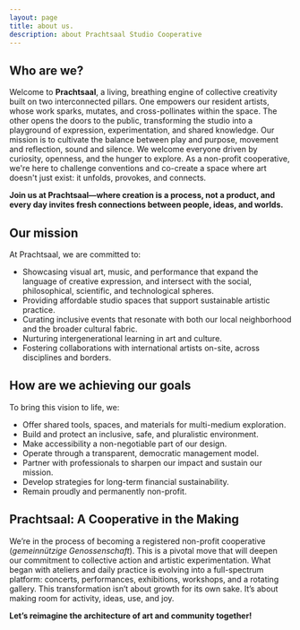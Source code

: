 ```yaml
---
layout: page
title: about us.
description: about Prachtsaal Studio Cooperative
---
```

## Who are we?

Welcome to **Prachtsaal**, a living, breathing engine of collective creativity built on two interconnected pillars. One empowers our resident artists, whose work sparks, mutates, and cross-pollinates within the space. The other opens the doors to the public, transforming the studio into a playground of expression, experimentation, and shared knowledge. Our mission is to cultivate the balance between play and purpose, movement and reflection, sound and silence. We welcome everyone driven by curiosity, openness, and the hunger to explore. As a non-profit cooperative, we're here to challenge conventions and co-create a space where art doesn't just exist: it unfolds, provokes, and connects.

**Join us at Prachtsaal—where creation is a process, not a product, and every day invites fresh connections between people, ideas, and worlds.**

## Our mission

At Prachtsaal, we are committed to:

* Showcasing visual art, music, and performance that expand the language of creative expression, and intersect with the social, philosophical, scientific, and technological spheres.
* Providing affordable studio spaces that support sustainable artistic practice.
* Curating inclusive events that resonate with both our local neighborhood and the broader cultural fabric.
* Nurturing intergenerational learning in art and culture.
* Fostering collaborations with international artists on-site, across disciplines and borders.


## How are we achieving our goals

To bring this vision to life, we:

* Offer shared tools, spaces, and materials for multi-medium exploration.
* Build and protect an inclusive, safe, and pluralistic environment.
* Make accessibility a non-negotiable part of our design.
* Operate through a transparent, democratic management model.
* Partner with professionals to sharpen our impact and sustain our mission.
* Develop strategies for long-term financial sustainability.
* Remain proudly and permanently non-profit.


## Prachtsaal: A Cooperative in the Making

We’re in the process of becoming a registered non-profit cooperative (*gemeinnützige Genossenschaft*). This is a pivotal move that will deepen our commitment to collective action and artistic experimentation. What began with ateliers and daily practice is evolving into a full-spectrum platform: concerts, performances, exhibitions, workshops, and a rotating gallery. This transformation isn’t about growth for its own sake. It’s about making room for activity, ideas, use, and joy.

**Let’s reimagine the architecture of art and community together!**
